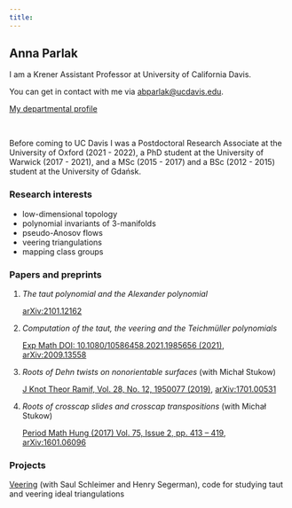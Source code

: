 ```yaml
---
title: 
---
```


## Anna Parlak

I am a Krener Assistant Professor at University of California Davis.

You can get in contact with me via abparlak@ucdavis.edu.

[My departmental profile](https://www.math.ucdavis.edu/people/general-profile?fac_id=aparlak)

&nbsp;


Before coming to UC Davis I was a Postdoctoral Research Associate at the University of Oxford (2021 - 2022), a PhD student at the University of Warwick (2017 - 2021), and a MSc (2015 - 2017) and a BSc (2012 - 2015) student at the University of Gdańsk. 

### Research interests

* low-dimensional topology
* polynomial invariants of 3-manifolds 
* pseudo-Anosov flows
* veering triangulations
* mapping class groups

### Papers and preprints

1. _The taut polynomial and the Alexander polynomial_
 
    [arXiv:2101.12162](https://arxiv.org/abs/2101.12162v2)

2. _Computation of the taut, the veering and the Teichmüller polynomials_

    [Exp Math DOI: 10.1080/10586458.2021.1985656 (2021)](https://www.tandfonline.com/doi/full/10.1080/10586458.2021.1985656), [arXiv:2009.13558](https://arxiv.org/abs/2009.13558v2)

3. _Roots of Dehn twists on nonorientable surfaces_ (with Michał Stukow)

    [J Knot Theor Ramif,  Vol. 28, No. 12, 1950077 (2019)](https://www.worldscientific.com/doi/10.1142/S0218216519500779), [arXiv:1701.00531](https://arxiv.org/abs/1701.00531v2)

4. _Roots of crosscap slides and crosscap transpositions_ (with Michał Stukow)
 
    [Period Math Hung (2017) Vol. 75, Issue 2, pp. 413 – 419](https://link.springer.com/article/10.1007/s10998-017-0210-3), [arXiv:1601.06096](https://arxiv.org/abs/1601.06096v2)

### Projects

[Veering](https://github.com/henryseg/Veering) (with Saul Schleimer and Henry Segerman), code for studying taut and veering ideal triangulations


<!--- 
commented out
You can use the [editor on GitHub](https://github.com/annaparlak/annaparlak.github.io/edit/main/index.md) to maintain and preview the content for your website in Markdown files.



Whenever you commit to this repository, GitHub Pages will run [Jekyll](https://jekyllrb.com/) to rebuild the pages in your site, from the content in your Markdown files.

### Markdown

Markdown is a lightweight and easy-to-use syntax for styling your writing. It includes conventions for

```markdown
Syntax highlighted code block

# Header 1
## Header 2
### Header 3

- Bulleted
- List

1. Numbered
2. List

**Bold** and _Italic_ and `Code` text

[Link](url) and ![Image](src)
```

For more details see [Basic writing and formatting syntax](https://docs.github.com/en/github/writing-on-github/getting-started-with-writing-and-formatting-on-github/basic-writing-and-formatting-syntax).

### Jekyll Themes

Your Pages site will use the layout and styles from the Jekyll theme you have selected in your [repository settings](https://github.com/annaparlak/annaparlak.github.io/settings/pages). The name of this theme is saved in the Jekyll `_config.yml` configuration file.

### Support or Contact

Having trouble with Pages? Check out our [documentation](https://docs.github.com/categories/github-pages-basics/) or [contact support](https://support.github.com/contact) and we’ll help you sort it out.

-->
